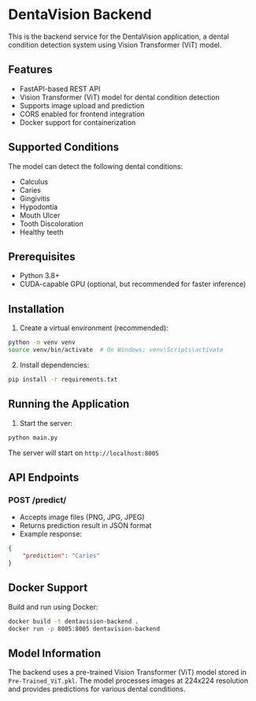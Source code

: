 # DentaVision Backend

This is the backend service for the DentaVision application, a dental condition detection system using Vision Transformer (ViT) model.

## Features

- FastAPI-based REST API
- Vision Transformer (ViT) model for dental condition detection
- Supports image upload and prediction
- CORS enabled for frontend integration
- Docker support for containerization

## Supported Conditions

The model can detect the following dental conditions:
- Calculus
- Caries
- Gingivitis
- Hypodontia
- Mouth Ulcer
- Tooth Discoloration
- Healthy teeth

## Prerequisites

- Python 3.8+
- CUDA-capable GPU (optional, but recommended for faster inference)

## Installation

1. Create a virtual environment (recommended):
```bash
python -m venv venv
source venv/bin/activate  # On Windows: venv\Scripts\activate
```

2. Install dependencies:
```bash
pip install -r requirements.txt
```

## Running the Application

1. Start the server:
```bash
python main.py
```

The server will start on `http://localhost:8005`

## API Endpoints

### POST /predict/
- Accepts image files (PNG, JPG, JPEG)
- Returns prediction result in JSON format
- Example response:
```json
{
    "prediction": "Caries"
}
```

## Docker Support

Build and run using Docker:
```bash
docker build -t dentavision-backend .
docker run -p 8005:8005 dentavision-backend
```

## Model Information

The backend uses a pre-trained Vision Transformer (ViT) model stored in `Pre-Trained_ViT.pkl`. The model processes images at 224x224 resolution and provides predictions for various dental conditions. 
